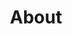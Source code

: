 ---
layout: about
title: About
desc: Meta desc
text_about: "I am a passionate junior UI/UX Designer with a background in foreign languages, currently looking for new opportunities in the beautiful city of Berlin.  During past yearst I studied in Warsaw and Hamburg, then I moved to the the capital of Germany and to learn design at IronHack full-time bootcamp. Here you can find my resume."
picture: /assets/images/picture_julia_popko_triangle.png
educations: 
 - title: UX / UI Design Bootcamp
   date: August - October 2019
   school: Ironhack
   city: Berlin
   description: "Projects: design for iOS and Android apps, UX and UI: design thinking, user research, personas, wireframing, prototyping on Sketch and Principle"
 - title: Master’s Studies
   date: 2017-2019
   school: American Studies
   city: Hamburg University
   description: "Student exchange"
languages:
 - name: Polish
   level: native
 - name: English
   level: fluent
skills:
 - name: Invision
 - name: Marvel
 - name: Sketch
cv_link: 
experiences:
 - title: Volunteer
   company: Hanseatic Help
   city: Hamburg
   date: December 2018 - May 2019
   description: "Working for a non-profit ogranisation helping refugees in need"
   skills: Teamwork, Microsoft Office, InDesign
 - title: English Tutor
   company: 
   city: Warsaw
   date: September 2015 - April 2018
   description: "Planning and delivering private lessons to students of different levels of proficiency, providing support before tests and exams, helping students to improve their listening, speaking, writing, reading and skills"
   skills: Teaching a foreign language, goal oriented teaching methodology lateral thinking, mentoring
---